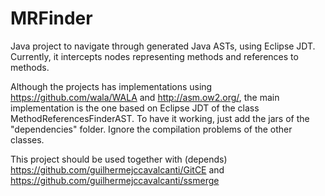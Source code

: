 # MRFinder
Java project to navigate through generated Java ASTs, using Eclipse JDT. Currently, it intercepts nodes representing methods and references to methods.

Although the projects has implementations using https://github.com/wala/WALA and http://asm.ow2.org/, 
the main implementation is the one based on Eclipse JDT of the class MethodReferencesFinderAST.
To have it working, just add the jars of the "dependencies" folder. 
Ignore the compilation problems of the other classes.

This project should be used together with (depends) https://github.com/guilhermejccavalcanti/GitCE and https://github.com/guilhermejccavalcanti/ssmerge
